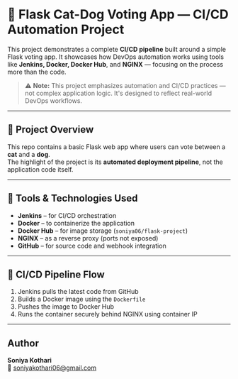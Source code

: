 # 🐾 Flask Cat-Dog Voting App — CI/CD Automation Project

This project demonstrates a complete **CI/CD pipeline** built around a simple Flask voting app. It showcases how DevOps automation works using tools like **Jenkins, Docker, Docker Hub**, and **NGINX** — focusing on the process more than the code.

> ⚠️ **Note:** This project emphasizes automation and CI/CD practices — not complex application logic. It's designed to reflect real-world DevOps workflows.

---

## 📌 Project Overview

This repo contains a basic Flask web app where users can vote between a **cat** and a **dog**.  
The highlight of the project is its **automated deployment pipeline**, not the application code itself.

---

## 🔧 Tools & Technologies Used

- **Jenkins** – for CI/CD orchestration  
- **Docker** – to containerize the application  
- **Docker Hub** – for image storage (`soniya06/flask-project`)  
- **NGINX** – as a reverse proxy (ports not exposed)  
- **GitHub** – for source code and webhook integration  

---

## 🔄 CI/CD Pipeline Flow

1. Jenkins pulls the latest code from GitHub  
2. Builds a Docker image using the `Dockerfile`  
3. Pushes the image to Docker Hub  
4. Runs the container securely behind NGINX using container IP  

---

## Author

**Soniya Kothari**  
📧 [soniyakothari06@gmail.com](mailto:soniyakothari06@gmail.com)
